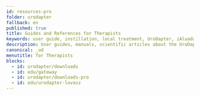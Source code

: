 ```yaml
---
id: resources-pro
folder: urodapter
fallback: en
published: true
title: Guides and References for Therapists
keywords: user guide, instillation, local treatment, UroDapter, iAluadapter, replacing catheter
description: User guides, manuals, scientific articles about the UroDapter. Get to know the urological syringe adapter which replaces the catheter and enables painless, complication free bladder instillation.
canonical: _ud
menutitle: for Therapists
blocks:
  - id: urodapter/downloads
  - id: edu/gateway
  - id: urodapter/downloads-pro
  - id: edu/urodapter-lovasz
---
```

